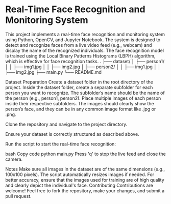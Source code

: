 # Real-Time Face Recognition and Monitoring System
This project implements a real-time face recognition and monitoring system using Python, OpenCV, and Jupyter Notebook. The system is designed to detect and recognize faces from a live video feed (e.g., webcam) and display the name of the recognized individuals. The face recognition model is trained using the Local Binary Patterns Histograms (LBPH) algorithm, which is effective for face recognition tasks.
.
├── dataset/
│   ├── person1/
│   │   ├── img1.jpg
│   │   ├── img2.jpg
│   ├── person2/
│   │   ├── img1.jpg
│   │   ├── img2.jpg
├── main.py
└── README.md

Dataset Preparation
Create a dataset folder in the root directory of the project.
Inside the dataset folder, create a separate subfolder for each person you want to recognize. The subfolder’s name should be the name of the person (e.g., person1, person2).
Place multiple images of each person inside their respective subfolders. The images should clearly show the person’s face, and they can be in any common image format like .jpg or .png.

Clone the repository and navigate to the project directory.

Ensure your dataset is correctly structured as described above.

Run the script to start the real-time face recognition:

bash
Copy code
python main.py
Press 'q' to stop the live feed and close the camera.

Notes
Make sure all images in the dataset are of the same dimensions (e.g., 100x100 pixels). The script automatically resizes images if needed.
For better accuracy, ensure that the images used for training are of high quality and clearly depict the individual's face.
Contributing
Contributions are welcome! Feel free to fork the repository, make your changes, and submit a pull request.
